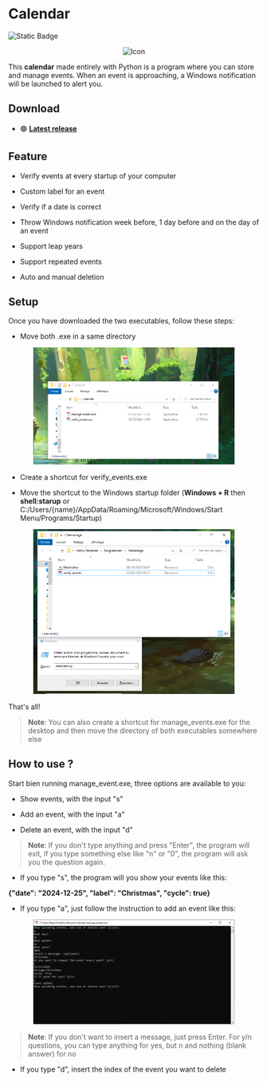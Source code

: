 # Calendar

![Static Badge](https://img.shields.io/badge/made_in-France-red?labelColor=blue)

<p align="center">
    <img src="assets/icon.ico" alt="Icon" width="300" />
</p>

This **calendar** made entirely with Python is a program where you can store and manage events. When an event is approaching, a Windows notification will be launched to alert you.

## Download

- 🟢 **[Latest release](https://github.com/Pietot/Calendar/releases/latest)**

## Feature

- Verify events at every startup of your computer

- Custom label for an event

- Verify if a date is correct

- Throw Windows notification week before, 1 day before and on the day of an event

- Support leap years

- Support repeated events

- Auto and manual deletion

## Setup

Once you have downloaded the two executables, follow these steps:

- Move both .exe in a same directory

<p align="center">
    <img src="assets/Screen1.png" alt="Screen 1" width="80%" />
</p>

- Create a shortcut for verify_events.exe

- Move the shortcut to the Windows startup folder
  (**Windows + R** then **shell:starup** or C:/Users/{name}/AppData/Roaming/Microsoft/Windows/Start Menu/Programs/Startup)

<p align="center">
    <img src="assets/Screen2.png" alt="Screen 2" width="80%" />
</p>

That's all!

> **Note**: You can also create a shortcut for manage_events.exe for the desktop and then move the directory of both executables somewhere else

## How to use ?

Start bien running manage_event.exe, three options are available to you:

- Show events, with the input "s"

- Add an event, with the input "a"

- Delete an event, with the input "d"

> **Note**: If you don't type anything and press "Enter", the program will exit, if you type something else like "n" or "0", the program will ask you the question again.

- If you type "s", the program will you show your events like this:

**{"date": "2024-12-25", "label": "Christmas", "cycle": true}**

- If you type "a", just follow the instruction to add an event like this:

<p align="center">
    <img src="assets/Screen3.png" alt="Screen 3" width="80%" />
</p>

> **Note**: If you don't want to insert a message, just press Enter. For y/n questions, you can type anything for yes, but n and nothing (blank answer) for no

- If you type "d", insert the index of the event you want to delete
